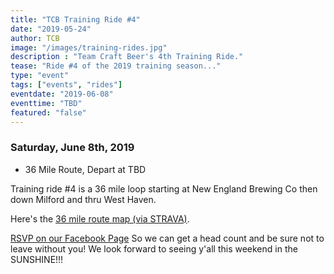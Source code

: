 ```yaml
---
title: "TCB Training Ride #4"
date: "2019-05-24"
author: TCB
image: "/images/training-rides.jpg"
description : "Team Craft Beer's 4th Training Ride."
tease: "Ride #4 of the 2019 training season..." 
type: "event"
tags: ["events", "rides"]
eventdate: "2019-06-08"
eventtime: "TBD"
featured: "false"
---
```


### Saturday, June 8th, 2019 

- 36 Mile Route, Depart at TBD

Training ride #4 is a 36 mile loop starting at New England Brewing Co then down Milford and thru West Haven. 

Here's the [36 mile route map (via STRAVA)][strava]. 

[RSVP on our Facebook Page][rsvp] So we can get a head count and be sure not to leave without you!
We look forward to seeing y'all this weekend in the SUNSHINE!!!

[strava]:https://www.strava.com/routes/19022498?fbclid=IwAR0S6AYCV8ryESHmeqTdN8TIXSs29bTxUUfGCztrg-mcpx8d56BdWwt1Esw
[rsvp]: facebook_event_link_goes_here

